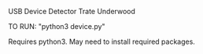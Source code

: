 USB Device Detector 
Trate Underwood


TO RUN: "python3 device.py"

Requires python3.
May need to install required packages.
